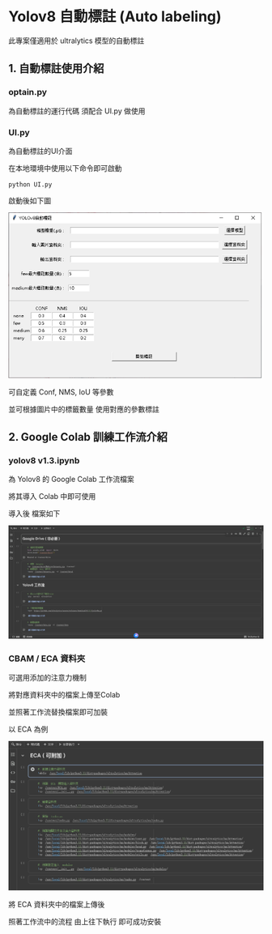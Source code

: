 # Yolov8 自動標註 (Auto labeling)
此專案僅適用於 ultralytics 模型的自動標註

## 1. 自動標註使用介紹
### optain.py
為自動標註的運行代碼 須配合 UI.py 做使用

### UI.py
為自動標註的UI介面

在本地環境中使用以下命令即可啟動
```
python UI.py
```
啟動後如下圖
<p align="left">
  <img src="Readme/1.png" width="500"/>
</p>
可自定義 Conf, NMS, IoU 等參數

並可根據圖片中的標籤數量 使用對應的參數標註

## 2. Google Colab 訓練工作流介紹

### yolov8 v1.3.ipynb
為 Yolov8 的 Google Colab 工作流檔案

將其導入 Colab 中即可使用

導入後 檔案如下
<p align="left">
  <img src="Readme/2.png" width="800"/>
</p>

### CBAM / ECA 資料夾
可選用添加的注意力機制

將對應資料夾中的檔案上傳至Colab

並照著工作流替換檔案即可加裝

以 ECA 為例
<p align="left">
  <img src="Readme/3.png" width="800"/>
</p>
將 ECA 資料夾中的檔案上傳後

照著工作流中的流程 由上往下執行 即可成功安裝
